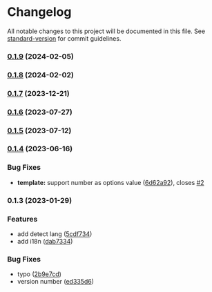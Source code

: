 # Changelog

All notable changes to this project will be documented in this file. See [standard-version](https://github.com/conventional-changelog/standard-version) for commit guidelines.

### [0.1.9](https://github.com/crimx/val-i18n/compare/v0.1.8...v0.1.9) (2024-02-05)

### [0.1.8](https://github.com/crimx/val-i18n/compare/v0.1.7...v0.1.8) (2024-02-02)

### [0.1.7](https://github.com/crimx/val-i18n/compare/v0.1.6...v0.1.7) (2023-12-21)

### [0.1.6](https://github.com/crimx/val-i18n/compare/v0.1.5...v0.1.6) (2023-07-27)

### [0.1.5](https://github.com/crimx/val-i18n/compare/v0.1.4...v0.1.5) (2023-07-12)

### [0.1.4](https://github.com/crimx/val-i18n/compare/v0.1.3...v0.1.4) (2023-06-16)


### Bug Fixes

* **template:** support number as options value ([6d62a92](https://github.com/crimx/val-i18n/commit/6d62a922de78bd69f8983c03c696166f0e51928a)), closes [#2](https://github.com/crimx/val-i18n/issues/2)

### 0.1.3 (2023-01-29)


### Features

* add detect lang ([5cdf734](https://github.com/crimx/val-i18n/commit/5cdf734dec395558ad67c1617d28aa015bc1dd89))
* add i18n ([dab7334](https://github.com/crimx/val-i18n/commit/dab7334af7f8e9f03cde2e5538dd3659f75808a8))


### Bug Fixes

* typo ([2b9e7cd](https://github.com/crimx/val-i18n/commit/2b9e7cdece8824d218553ba60e63b11e92a0770b))
* version number ([ed335d6](https://github.com/crimx/val-i18n/commit/ed335d6713cf222a24ca5d978617d6eb1f92cc2f))
